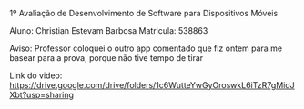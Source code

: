 1º Avaliação de Desenvolvimento de Software para Dispositivos Móveis

Aluno: Christian Estevam Barbosa
Matricula: 538863

Aviso: Professor coloquei o outro app comentado que fiz ontem para me basear para a prova, porque não tive tempo de tirar

Link do video: https://drive.google.com/drive/folders/1c6WutteYwGyOroswkL6iTzR7gMidJXbt?usp=sharing
